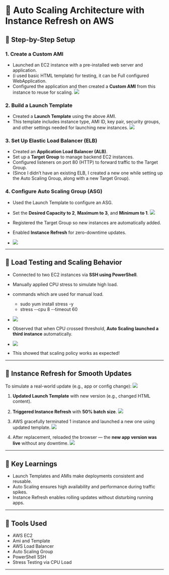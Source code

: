 # 🚀 Auto Scaling Architecture with Instance Refresh on AWS

## 🔧 Step-by-Step Setup

### 1. Create a Custom AMI
- Launched an EC2 instance with a pre-installed web server and application.
-  (i used basic HTML template) for testing,  it can be Full configured WebApplication.
- Configured the application and then created a **Custom AMI** from this instance to reuse for scaling.
  ![](./Images/archi.png)

### 2. Build a Launch Template
- Created a **Launch Template** using the above AMI.
- This template includes instance type, AMI ID, key pair, security groups, and other settings needed for launching new instances.
    ![](./Images/LaunchTemplate.png)


### 3. Set Up Elastic Load Balancer (ELB)
- Created an **Application Load Balancer (ALB)**.
- Set up a **Target Group** to manage backend EC2 instances.
- Configured listeners on port 80 (HTTP) to forward traffic to the Target Group.
- (Since I didn’t have an existing ELB, I created a new one while setting up the Auto Scaling Group, along with a new Target Group).

### 4. Configure Auto Scaling Group (ASG)
- Used the Launch Template to configure an ASG.
- Set the **Desired Capacity to 2**, **Maximum to 3**, and **Minimum to 1**.
    ![](./Images/desire.png)
  
- Registered the Target Group so new instances are automatically added.
- Enabled **Instance Refresh** for zero-downtime updates.
-   ![](./Images/StartInstanceRefresh.png)


---

## 🧪 Load Testing and Scaling Behavior

- Connected to two EC2 instances via **SSH using PowerShell**.
- Manually applied CPU stress to simulate high load.
- commands which are used for manual load.
   - sudo yum install stress -y
   - stress --cpu 8 --timeout 60
-  ![](./Images/3Stress.png)
  
- Observed that when CPU crossed threshold, **Auto Scaling launched a third instance** automatically.
-   ![](./Images/4.png)
    
- This showed that scaling policy works as expected!

---

## 🔁 Instance Refresh for Smooth Updates

To simulate a real-world update (e.g., app or config change):
  ![](./Images/2.png)
  
1. **Updated Launch Template** with new version (e.g., changed HTML content).
2. **Triggered Instance Refresh** with **50% batch size**.
     ![](./Images/50%down.png)
   
4. AWS gracefully terminated 1 instance and launched a new one using updated template.
   ![](./images/img1.png)
   
6. After replacement, reloaded the browser — the **new app version was live** without any downtime.
     ![](./Images/newRunning.png)


---

## 📌 Key Learnings

- Launch Templates and AMIs make deployments consistent and reusable.
- Auto Scaling ensures high availability and performance during traffic spikes.
- Instance Refresh enables rolling updates without disturbing running apps.

---

## 🧰 Tools Used

- AWS EC2
- Ami and Template
- AWS Load Balancer
- Auto Scaling Group
- PowerShell SSH
- Stress Testing via CPU Load
  

---
